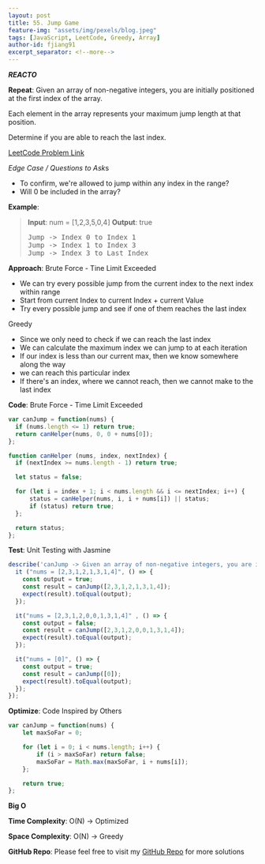```yaml
---
layout: post
title: 55. Jump Game
feature-img: "assets/img/pexels/blog.jpeg"
tags: [JavaScript, LeetCode, Greedy, Array]
author-id: fjiang91
excerpt_separator: <!--more-->
---
```


***REACTO***

**Repeat**:
Given an array of non-negative integers, you are initially positioned at the first index of the array.

Each element in the array represents your maximum jump length at that position.

Determine if you are able to reach the last index.

[LeetCode Problem Link](https://leetcode.com/problems/remove-k-digits/)

*Edge Case / Questions to Ask*s
* To confirm, we're allowed to jump within any index in the range?
* Will 0 be included in the array?

<!--more-->

**Example**:
> **Input**: num = [1,2,3,5,0,4]
> **Output**: true
> <pre>
> Jump -> Index 0 to Index 1
> Jump -> Index 1 to Index 3
> Jump -> Index 3 to Last Index
> </pre>

**Approach**:
Brute Force - Tine Limit Exceeded
* We can try every possible jump from the current index to the next index within range
* Start from current Index to current Index + current Value
* Try every possible jump and see if one of them reaches the last index

Greedy
* Since we only need to check if we can reach the last index
* We can calculate the maximum index we can jump to at each iteration
* If our index is less than our current max, then we know somewhere along the way
* we can reach this particular index
* If there's an index, where we cannot reach, then we cannot make to the last index

**Code**: Brute Force - Time Limit Exceeded
```javascript
var canJump = function(nums) {
  if (nums.length <= 1) return true;
  return canHelper(nums, 0, 0 + nums[0]);
};

function canHelper (nums, index, nextIndex) {
  if (nextIndex >= nums.length - 1) return true;

  let status = false;

  for (let i = index + 1; i < nums.length && i <= nextIndex; i++) {
      status = canHelper(nums, i, i + nums[i]) || status;
      if (status) return true;
  };

  return status;
};
```

**Test**: Unit Testing with Jasmine
```javascript
describe('canJump -> Given an array of non-negative integers, you are initially positioned at the first index of the array.', () => {
  it ("nums = [2,3,1,2,1,3,1,4]", () => {
    const output = true;
    const result = canJump([2,3,1,2,1,3,1,4]);
    expect(result).toEqual(output);
  });

  it("nums = [2,3,1,2,0,0,1,3,1,4]" , () => {
    const output = false;
    const result = canJump([2,3,1,2,0,0,1,3,1,4]);
    expect(result).toEqual(output);
  });

  it("nums = [0]", () => {
    const output = true;
    const result = canJump([0]);
    expect(result).toEqual(output);
  });
});
```

**Optimize**: Code Inspired by Others
```javascript
var canJump = function(nums) {
    let maxSoFar = 0;

    for (let i = 0; i < nums.length; i++) {
        if (i > maxSoFar) return false;
        maxSoFar = Math.max(maxSoFar, i + nums[i]);
    };

    return true;
};
```

**Big O**

**Time Complexity**: O(N) -> Optimized

**Space Complexity**: O(N) -> Greedy

**GitHub Repo**: Please feel free to visit my [GitHub Repo](https://github.com/fjiang91/LeetCode-Solutions) for more solutions
